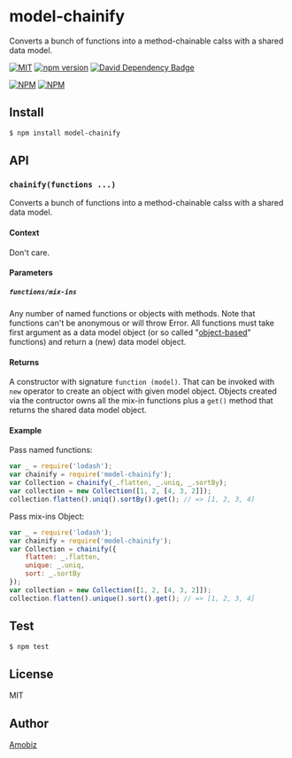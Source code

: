 # model-chainify

Converts a bunch of functions into a method-chainable calss with a shared data model.

[![MIT](http://img.shields.io/badge/license-MIT-brightgreen.svg)](https://github.com/amobiz/model-chainify/blob/master/LICENSE) [![npm version](https://badge.fury.io/js/model-chainify.svg)](http://badge.fury.io/js/model-chainify) [![David Dependency Badge](https://david-dm.org/amobiz/model-chainify.svg)](https://david-dm.org/amobiz/model-chainify)

[![NPM](https://nodei.co/npm/model-chainify.png?downloads=true&downloadRank=true&stars=true)](https://nodei.co/npm/model-chainify.png?downloads=true&downloadRank=true&stars=true) [![NPM](https://nodei.co/npm-dl/model-chainify.png?months=6&height=3)](https://nodei.co/npm/model-chainify/)

## Install
``` bash
$ npm install model-chainify
```

## API

### `chainify(functions ...)`
Converts a bunch of functions into a method-chainable calss with a shared data model.

#### Context
Don't care.
#### Parameters
##### `functions/mix-ins`
Any number of named functions or objects with methods.
Note that functions can't be anonymous or will throw Error.
All functions must take first argument as a data model object (or so called "[object-based](https://en.wikipedia.org/wiki/Object-based_language)" functions) and return a (new) data model object.
#### Returns
A constructor with signature `function (model)`. That can be invoked with `new` operator to create an object with given model object. Objects created via the contructor owns all the mix-in functions plus a `get()` method that returns the shared data model object.
#### Example

Pass named functions:
``` javascript
var _ = require('lodash');
var chainify = require('model-chainify');
var Collection = chainify(_.flatten, _.uniq, _.sortBy);
var collection = new Collection([1, 2, [4, 3, 2]]);
collection.flatten().uniq().sortBy().get(); // => [1, 2, 3, 4]
```

Pass mix-ins Object:
``` javascript
var _ = require('lodash');
var chainify = require('model-chainify');
var Collection = chainify({
	flatten: _.flatten,
	unique: _.uniq,
	sort: _.sortBy
});
var collection = new Collection([1, 2, [4, 3, 2]]);
collection.flatten().unique().sort().get(); // => [1, 2, 3, 4]
```

## Test
``` bash
$ npm test
```

## License
MIT

## Author
[Amobiz](https://github.com/amobiz)
